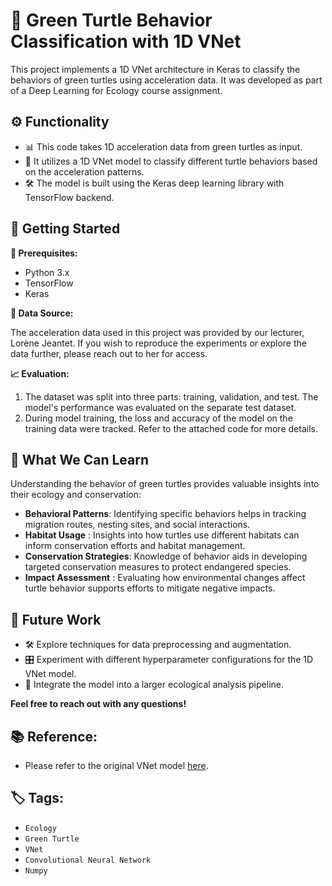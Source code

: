 # 🐢 Green Turtle Behavior Classification with 1D VNet

This project implements a 1D VNet architecture in Keras to classify the behaviors of green turtles using acceleration data. It was developed as part of a Deep Learning for Ecology course assignment.

## ⚙️ Functionality

* 📊 This code takes 1D acceleration data from green turtles as input.
* 🧠 It utilizes a 1D VNet model to classify different turtle behaviors based on the acceleration patterns.
* 🛠️ The model is built using the Keras deep learning library with TensorFlow backend.

## 🚀 Getting Started

**🔧 Prerequisites:**

* Python 3.x
* TensorFlow
* Keras

**📁 Data Source:**

The acceleration data used in this project was provided by our lecturer, Lorène Jeantet. If you wish to reproduce the experiments or explore the data further, please reach out to her for access.

**📈 Evaluation:**

1. The dataset was split into three parts: training, validation, and test. The model's performance was evaluated on the separate test dataset.
2. During model training, the loss and accuracy of the model on the training data were tracked. Refer to the attached code for more details.
   
## 🌱 What We Can Learn

Understanding the behavior of green turtles provides valuable insights into their ecology and conservation:

  - **Behavioral Patterns**: Identifying specific behaviors helps in tracking migration routes, nesting sites, and social interactions.
  - **Habitat Usage** : Insights into how turtles use different habitats can inform conservation efforts and habitat management.
  - **Conservation Strategies**: Knowledge of behavior aids in developing targeted conservation measures to protect endangered species.
  - **Impact Assessment** : Evaluating how environmental changes affect turtle behavior supports efforts to mitigate negative impacts.
    
## 🌱 Future Work

* 🛠️ Explore techniques for data preprocessing and augmentation.
* 🎛️ Experiment with different hyperparameter configurations for the 1D VNet model.
* 🔗 Integrate the model into a larger ecological analysis pipeline.

**Feel free to reach out with any questions!**

## 📚 Reference:

* Please refer to the original VNet model [here](https://arxiv.org/abs/1606.04797).

## 🏷️ Tags:

* `Ecology`
* `Green Turtle`
* `VNet`
* `Convolutional Neural Network`
* `Numpy`

